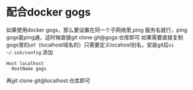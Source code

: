# 配合docker gogs
如果使用docker gogs，那么要设置在同一个子网络里,ping 服务名就行，ping gogs能ping通，这时候直接git clone git@gogs:仓库即可
如果需要直接复制gogs里的url（localhost域名的）只需要定义locahost别名，安装git后```vi ~/.ssh/config```
添加
```
Host localhost
  HostName gogs
```
再git clone git@localhost:仓库即可